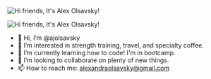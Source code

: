 ![Hi friends, It's Alex Olsavsky!](https://tinytriumphs-upload.s3.us-east-2.amazonaws.com/uploads/hi-friends.gif)

<img src="https://tinytriumphs-upload.s3.us-east-2.amazonaws.com/uploads/hi-friends.gif" alt="Hi friends, It's Alex Olsavsky!" max-width="100%"/>

- 👋 Hi, I’m @ajolsavsky
- 👀 I’m interested in strength training, travel, and specialty coffee.
- 🌱 I’m currently learning how to code! I'm in bootcamp.
- 💞️ I’m looking to collaborate on plenty of new things.
- 📫 How to reach me: alexandraolsavsky@gmail.com

<!---
ajolsavsky/ajolsavsky is a ✨ special ✨ repository because its `README.md` (this file) appears on your GitHub profile.
You can click the Preview link to take a look at your changes.
--->
